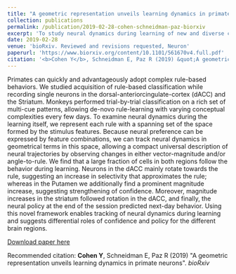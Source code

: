 ```yaml
---
title: "A geometric representation unveils learning dynamics in primate neurons"
collection: publications
permalink: /publication/2019-02-28-cohen-schneidman-paz-biorxiv
excerpt: 'To study neural dynamics during learning of new and diverse concepts, I trained two monkeys to perform the same classification task my human subjects carried and recorded neurons in the dACC and the Striatum as the animals learned eight novel classification rules. To examine dynamics, I developed a description of rules and neural representations of the visual stimuli that allowed tracking dynamics in geometrical terms - unifying sessions of learning different rules. This framework allowed teasing apart potential roles of the different brain areas and to predict future behavior from the neural state.'
date: 2019-02-28
venue: 'bioRxiv. Reviewed and revisions requested, Neuron'
paperurl: 'https://www.biorxiv.org/content/10.1101/561670v4.full.pdf'
citation: '<b>Cohen Y</b>, Schneidman E, Paz R (2019) &quot;A geometric representation unveils learning dynamics in primate neurons&quot;. <i>bioRxiv</i>'
---
```

Primates can quickly and advantageously adopt complex rule-based behaviors. We studied
acquisition of rule-based classification while recording single neurons in the dorsal-anteriorcingulate-cortex (dACC) and the Striatum. Monkeys performed trial-by-trial classification on a rich
set of multi-cue patterns, allowing de-novo rule-learning with varying conceptual complexities every
few days. To examine neural dynamics during the learning itself, we represent each rule with a
spanning set of the space formed by the stimulus features. Because neural preference can be
expressed by feature combinations, we can track neural dynamics in geometrical terms in this
space, allowing a compact universal description of neural trajectories by observing changes in
either vector-magnitude and/or angle-to-rule. We find that a large fraction of cells in both regions
follow the behavior during learning. Neurons in the dACC mainly rotate towards the rule, suggesting
an increase in selectivity that approximates the rule; whereas in the Putamen we additionally find a
prominent magnitude increase, suggesting strengthening of confidence. Moreover, magnitude
increases in the striatum followed rotation in the dACC, and finally, the neural policy at the end of
the session predicted next-day behavior. Using this novel framework enables tracking of neural
dynamics during learning and suggests differential roles of confidence and policy for the different
brain regions.

[Download paper here](https://www.biorxiv.org/content/10.1101/561670v4.full.pdf)

Recommended citation: <b>Cohen Y</b>, Schneidman E, Paz R (2019) "A geometric representation unveils learning dynamics in primate neurons". <i>bioRxiv</i>
